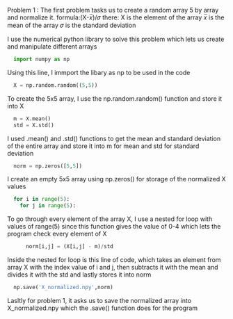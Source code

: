 Problem 1 :
The first problem tasks us to create a random array 5 by array and normalize it.
  formula:(X-𝑥̅)/𝜎
  there: X is the element of the array
         𝑥̅ is the mean of the array
         𝜎 is the standard deviation

I use the numerical python library to solve this problem which lets us create and manipulate different arrays

``` python
  import numpy as np
```

Using this line, I immport the libary as np to be used in the code

``` python
  X = np.random.random((5,5))
```

To create the 5x5 array, I use the np.random.random() function and store it into X

``` python
  m = X.mean()
  std = X.std()
```

I used .mean() and .std() functions to get the mean and standard deviation of the entire array and store it into m for mean and std for standard deviation

``` python
  norm = np.zeros([5,5])
```

I create an empty 5x5 array using np.zeros() for storage of the normalized X values

``` python
  for i in range(5):
    for j in range(5):
```

To go through every element of the array X, I use a nested for loop with values of range(5) since this function gives the value of 0-4 which lets the program check every element of X

``` python
      norm[i,j] = (X[i,j] - m)/std
```

Inside the nested for loop is this line of code, which takes an element from array X with the index value of i and j, then subtracts it with the mean and divides it with the std and lastly stores it into norm

``` python
  np.save('X_normalized.npy',norm)
```

Lasltly for problem 1, it asks us to save the normalized array into X_normalized.npy which the .save() function does for the program
